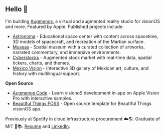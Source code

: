 ## Hello 👋

I'm building [Augmenos](https://www.augmenos.com), a virtual and augmented reality studio for visionOS and more. Featured by Apple. Published projects include:

- [Astronoma](https://www.astronoma.app) - Educational space center with content across spacetime, 3D models of spacecraft, and recreation of the Martian surface.
- [Museas](https://www.museas.com) - Spatial museum with a curated collection of artworks, narrated commentary, and immersive  environments.
- [Cyberstocks](https://www.augmenos.com/cyberstocks) - Augmented stock market with real-time data, spatial tickers, charts, and themes. 
- [Mexico Vision](https://www.augmenos.com/mexicovision) - Interactive 3D gallery of Mexican art, culture, and history with multilingual  support.

**Open Source**
- [Augmenos Code](https://github.com/augmenos/AugmenosCode) - Learn visionoS development in-app on Apple Vision Pro with interactive samples. 
- [Beautiful Things FOSS](https://github.com/augmenos/BeautifulThingsFOSS) - Open source template for Beautiful Things visionOS app.

Previously at Spotify in cloud infrastructure procurement ☁️🌎. Graduate of MIT 🤖📚. [Resume](https://www.mggscm.com/resume) and [LinkedIn](https://www.linkedin.com/in/mggscm/).
